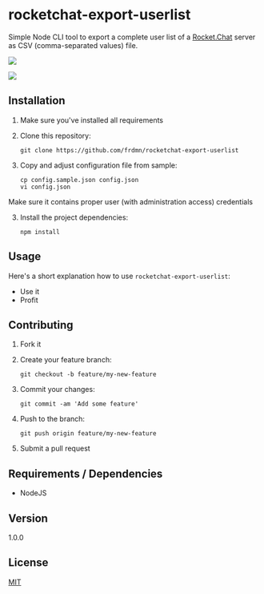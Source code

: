 # rocketchat-export-userlist

Simple Node CLI tool to export a complete user list of a [Rocket.Chat](https://rocket.chat/) server as CSV (comma-separated values) file.

![](https://i.imgur.com/SEvbk8W.png)

![](https://i.imgur.com/0lFX7qr.png)

## Installation

1. Make sure you've installed all requirements
2. Clone this repository:

    ```shell
    git clone https://github.com/frdmn/rocketchat-export-userlist
    ```

3. Copy and adjust configuration file from sample:

    ```shell
    cp config.sample.json config.json
    vi config.json
    ```

Make sure it contains proper user (with administration access) credentials

3. Install the project dependencies:

    ```shell
    npm install
    ```

## Usage

Here's a short explanation how to use `rocketchat-export-userlist`:

* Use it
* Profit

## Contributing

1. Fork it
2. Create your feature branch:

    ```shell
    git checkout -b feature/my-new-feature
    ```

3. Commit your changes:

    ```shell
    git commit -am 'Add some feature'
    ```

4. Push to the branch:

    ```shell
    git push origin feature/my-new-feature
    ```

5. Submit a pull request

## Requirements / Dependencies

* NodeJS

## Version

1.0.0

## License

[MIT](LICENSE)
